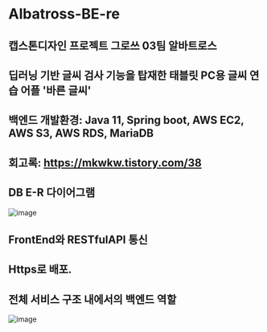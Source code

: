 # Albatross-BE-re
## 캡스톤디자인 프로젝트 그로쓰 03팀 알바트로스
## 딥러닝 기반 글씨 검사 기능을 탑재한 태블릿 PC용 글씨 연습 어플 '바른 글씨'
## 백엔드 개발환경: Java 11, Spring boot, AWS EC2, AWS S3, AWS RDS, MariaDB
## 회고록: https://mkwkw.tistory.com/38
## DB E-R 다이어그램
![image](https://user-images.githubusercontent.com/76611903/170220432-bd638833-0e19-4a80-965c-197becb2cb74.png)
## FrontEnd와 RESTfulAPI 통신
## Https로 배포.
## 전체 서비스 구조 내에서의 백엔드 역할
![image](https://user-images.githubusercontent.com/76611903/170226902-632c993e-31b3-4314-bffa-16e83e9340d5.png)

